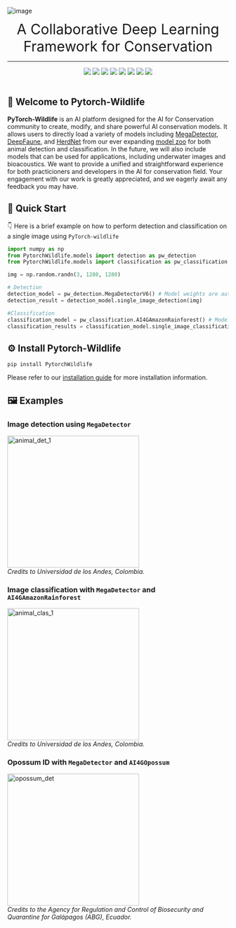 ![image](https://zenodo.org/records/15376499/files/Pytorch_Banner_transparentbk.png)

<div align="center"> 
<font size="6"> A Collaborative Deep Learning Framework for Conservation </font>
<br>
<hr>
<a href="https://pypi.org/project/PytorchWildlife"><img src="https://img.shields.io/pypi/v/PytorchWildlife?color=limegreen" /></a> 
<a href="https://pypi.org/project/PytorchWildlife"><img src="https://static.pepy.tech/badge/pytorchwildlife" /></a> 
<a href="https://pypi.org/project/PytorchWildlife"><img src="https://img.shields.io/pypi/pyversions/PytorchWildlife" /></a> 
<a href="https://huggingface.co/spaces/ai-for-good-lab/pytorch-wildlife"><img src="https://img.shields.io/badge/%F0%9F%A4%97%20Hugging%20Face-Demo-blue" /></a>
<a href="https://colab.research.google.com/drive/1rjqHrTMzEHkMualr4vB55dQWCsCKMNXi?usp=sharing"><img src="https://img.shields.io/badge/Colab-Demo-blue?logo=GoogleColab" /></a>
<!-- <a href="https://colab.research.google.com/drive/16-OjFVQ6nopuP-gfqofYBBY00oIgbcr1?usp=sharing"><img src="https://img.shields.io/badge/Colab-Video detection-blue?logo=GoogleColab" /></a> -->
<a href="https://github.com/microsoft/CameraTraps/blob/main/LICENSE"><img src="https://img.shields.io/pypi/l/PytorchWildlife" /></a>
<a href="https://discord.gg/TeEVxzaYtm"><img src="https://img.shields.io/badge/any_text-Join_us!-blue?logo=discord&label=Discord" /></a>
<a href="https://microsoft.github.io/CameraTraps/"><img src="https://img.shields.io/badge/Docs-526CFE?logo=MaterialForMkDocs&logoColor=white" /></a>
<br><br>
</div>


## 👋 Welcome to Pytorch-Wildlife
**PyTorch-Wildlife** is an AI platform designed for the AI for Conservation community to create, modify, and share powerful AI conservation models. It allows users to directly load a variety of models including [MegaDetector](https://microsoft.github.io/CameraTraps/megadetector/), [DeepFaune](https://microsoft.github.io/CameraTraps/megadetector/), and [HerdNet](https://github.com/Alexandre-Delplanque/HerdNet) from our ever expanding [model zoo](model_zoo/megadetector.md) for both animal detection and classification. In the future, we will also include models that can be used for applications, including underwater images and bioacoustics. We want to provide a unified and straightforward experience for both practicioners and developers in the AI for conservation field. Your engagement with our work is greatly appreciated, and we eagerly await any feedback you may have.


## 🚀 Quick Start

👇 Here is a brief example on how to perform detection and classification on a single image using `PyTorch-wildlife`
```python
import numpy as np
from PytorchWildlife.models import detection as pw_detection
from PytorchWildlife.models import classification as pw_classification

img = np.random.randn(3, 1280, 1280)

# Detection
detection_model = pw_detection.MegaDetectorV6() # Model weights are automatically downloaded.
detection_result = detection_model.single_image_detection(img)

#Classification
classification_model = pw_classification.AI4GAmazonRainforest() # Model weights are automatically downloaded.
classification_results = classification_model.single_image_classification(img)
```

## ⚙️ Install Pytorch-Wildlife
```
pip install PytorchWildlife
```
Please refer to our [installation guide](installation.md) for more installation information.


## 🖼️ Examples

### Image detection using `MegaDetector`
<img src="https://zenodo.org/records/15376499/files/animal_det_1.JPG" alt="animal_det_1" width="300"/><br>
*Credits to Universidad de los Andes, Colombia.*

### Image classification with `MegaDetector` and `AI4GAmazonRainforest`
<img src="https://zenodo.org/records/15376499/files/animal_clas_1.png" alt="animal_clas_1" width="300"/><br>
*Credits to Universidad de los Andes, Colombia.*

### Opossum ID with `MegaDetector` and `AI4GOpossum`
<img src="https://zenodo.org/records/15376499/files/opossum_det.png" alt="opossum_det" width="300"/><br>
*Credits to the Agency for Regulation and Control of Biosecurity and Quarantine for Galápagos (ABG), Ecuador.*

